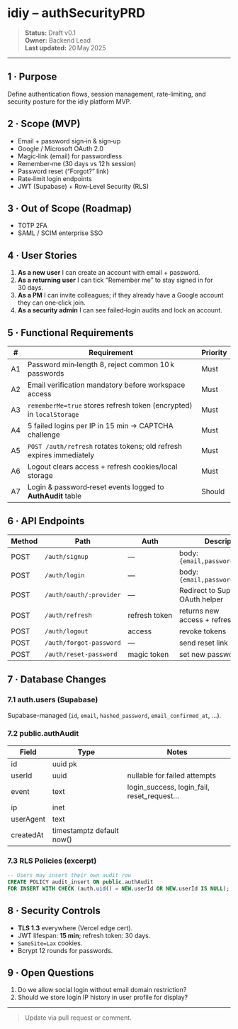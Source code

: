 # idiy – authSecurityPRD

> **Status:** Draft v0.1  
> **Owner:** Backend Lead  
> **Last updated:** 20 May 2025

---

## 1 · Purpose
Define authentication flows, session management, rate‑limiting, and security posture for the idiy platform MVP.

## 2 · Scope (MVP)
* Email + password sign‑in & sign‑up
* Google / Microsoft OAuth 2.0
* Magic‑link (email) for passwordless
* Remember‑me (30 days vs 12 h session)
* Password reset (“Forgot?” link)
* Rate‑limit login endpoints
* JWT (Supabase) + Row‑Level Security (RLS)

## 3 · Out of Scope (Roadmap)
* TOTP 2FA
* SAML / SCIM enterprise SSO

## 4 · User Stories
1. **As a new user** I can create an account with email + password.  
2. **As a returning user** I can tick “Remember me” to stay signed in for 30 days.  
3. **As a PM** I can invite colleagues; if they already have a Google account they can one‑click join.  
4. **As a security admin** I can see failed‑login audits and lock an account.

## 5 · Functional Requirements
| # | Requirement | Priority |
|---|-------------|----------|
| A1 | Password min‑length 8, reject common 10 k passwords | Must |
| A2 | Email verification mandatory before workspace access | Must |
| A3 | `rememberMe=true` stores refresh token (encrypted) in `localStorage` | Must |
| A4 | 5 failed logins per IP in 15 min → CAPTCHA challenge | Must |
| A5 | `POST /auth/refresh` rotates tokens; old refresh expires immediately | Must |
| A6 | Logout clears access + refresh cookies/local storage | Must |
| A7 | Login & password‑reset events logged to **AuthAudit** table | Should |

## 6 · API Endpoints
| Method | Path | Auth | Description |
|--------|------|------|-------------|
| POST | `/auth/signup` | — | body: `{email,password,name}` |
| POST | `/auth/login` | — | body: `{email,password,remember}` |
| POST | `/auth/oauth/:provider` | — | Redirect to Supabase OAuth helper |
| POST | `/auth/refresh` | refresh token | returns new access + refresh |
| POST | `/auth/logout` | access | revoke tokens |
| POST | `/auth/forgot-password` | — | send reset link |
| POST | `/auth/reset-password` | magic token | set new password |

## 7 · Database Changes
### 7.1 auth.users (Supabase)
Supabase-managed (`id`, `email`, `hashed_password`, `email_confirmed_at`, …).

### 7.2 public.authAudit
| Field | Type | Notes |
|-------|------|-------|
| id | uuid pk | |
| userId | uuid | nullable for failed attempts |
| event | text | login_success, login_fail, reset_request… |
| ip | inet | |
| userAgent | text | |
| createdAt | timestamptz default now() | |

### 7.3 RLS Policies (excerpt)
```sql
-- Users may insert their own audit row
CREATE POLICY audit_insert ON public.authAudit
FOR INSERT WITH CHECK (auth.uid() = NEW.userId OR NEW.userId IS NULL);
```

## 8 · Security Controls
* **TLS 1.3** everywhere (Vercel edge cert).
* JWT lifespan: **15 min**; refresh token: 30 days.  
* `SameSite=Lax` cookies.
* Bcrypt 12 rounds for passwords.

## 9 · Open Questions
1. Do we allow social login without email domain restriction?  
2. Should we store login IP history in user profile for display?

---

> Update via pull request or comment.
